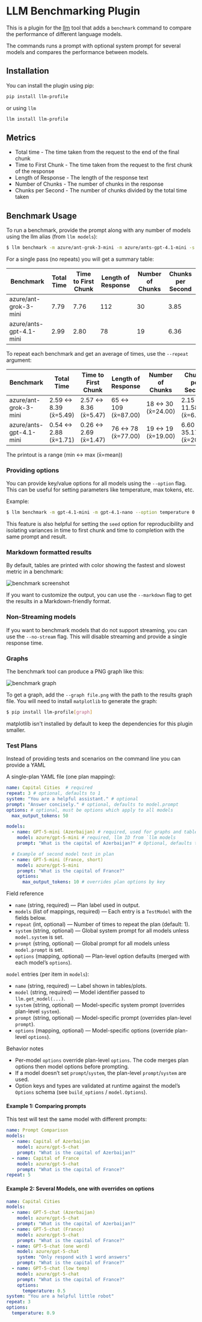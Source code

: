# LLM Benchmarking Plugin

This is a plugin for the [llm](https://llm.datasette.io) tool that adds a `benchmark` command to compare the performance of different language models.

The commands runs a prompt with optional system prompt for several models and compares the performance between models.

## Installation

You can install the plugin using pip:

```bash
pip install llm-profile
```

or using `llm`

```bash
llm install llm-profile
```

## Metrics

- Total time - The time taken from the request to the end of the final chunk
- Time to First Chunk - The time taken from the request to the first chunk of the response
- Length of Response - The length of the response text
- Number of Chunks - The number of chunks in the response
- Chunks per Second - The number of chunks divided by the total time taken

## Benchmark Usage

To run a benchmark, provide the prompt along with any number of models using the llm alias (from `llm models`):

```bash
$ llm benchmark -m azure/ant-grok-3-mini -m azure/ants-gpt-4.1-mini -s "Respond in emoji" "Give me a friendly hello message" --markdown
```

For a single pass (no repeats) you will get a summary table:


|               Benchmark | Total Time                | Time to First Chunk       | Length of Response        | Number of Chunks          | Chunks per Second         |
|-------------------------|---------------------------|---------------------------|---------------------------|---------------------------|---------------------------|
|   azure/ant-grok-3-mini | 7.79                      | 7.76                      | 112                       | 30                        | 3.85                      |
| azure/ants-gpt-4.1-mini | 2.99                      | 2.80                      | 78                        | 19                        | 6.36                      |

To repeat each benchmark and get an average of times, use the `--repeat` argument:

|               Benchmark | Total Time                | Time to First Chunk       | Length of Response        | Number of Chunks          | Chunks per Second         |
|-------------------------|---------------------------|---------------------------|---------------------------|---------------------------|---------------------------|
|   azure/ant-grok-3-mini | 2.59 <-> 8.39 (x̄=5.49)    | 2.57 <-> 8.36 (x̄=5.47)    | 65 <-> 109 (x̄=87.00)      | 18 <-> 30 (x̄=24.00)       | 2.15 <-> 11.58 (x̄=6.86)   |
| azure/ants-gpt-4.1-mini | 0.54 <-> 2.88 (x̄=1.71)    | 0.26 <-> 2.69 (x̄=1.47)    | 76 <-> 78 (x̄=77.00)       | 19 <-> 19 (x̄=19.00)       | 6.60 <-> 35.17 (x̄=20.89)  |

The printout is a range (min <-> max (x̄=mean))

### Providing options

You can provide key/value options for all models using the `--option` flag. This can be useful for setting parameters like temperature, max tokens, etc.

Example:

```bash
$ llm benchmark -m gpt-4.1-mini -m gpt-4.1-nano --option temperature 0.7 --option max_tokens 100 "Give me a friendly hello message"
```

This feature is also helpful for setting the `seed` option for reproducibility and isolating variances in time to first chunk and time to completion with the same prompt and result.

### Markdown formatted results

By default, tables are printed with color showing the fastest and slowest metric in a benchmark:

![benchmark screenshot](docs/res/screenshot.png)

If you want to customize the output, you can use the `--markdown` flag to get the results in a Markdown-friendly format.

### Non-Streaming models

If you want to benchmark models that do not support streaming, you can use the `--no-stream` flag. This will disable streaming and provide a single response time.

### Graphs

The benchmark tool can produce a PNG graph like this:

![benchmark graph](docs/res/graph.png)

To get a graph, add the `--graph file.png` with the path to the results graph file. You will need to install `matplotlib` to generate the graph:

```bash
$ pip install llm-profile[graph]
```

matplotlib isn't installed by default to keep the dependencies for this plugin smaller.

### Test Plans

Instead of providing tests and scenarios on the command line you can provide a YAML

A single-plan YAML file (one plan mapping):

```yaml
name: Capital Cities  # required
repeat: 3 # optional, defaults to 1
system: "You are a helpful assistant." # optional
prompt: "Answer concisely." # optional, defaults to model.prompt
options: # optional, must be options which apply to all models
  max_output_tokens: 50

models:
  - name: GPT-5-mini (Azerbaijan) # required, used for graphs and tables
    model: azure/gpt-5-mini # required, llm ID from `llm models
    prompt: "What is the capital of Azerbaijan?" # Optional, defaults to plan prompt

  # Example of second model test in plan
  - name: GPT-5-mini (France, short) 
    model: azure/gpt-5-mini
    prompt: "What is the capital of France?"
    options:
      max_output_tokens: 10 # overrides plan options by key
```

Field reference

- `name` (string, required) — Plan label used in output.
- `models` (list of mappings, required) — Each entry is a `TestModel` with the fields below.
- `repeat` (int, optional) — Number of times to repeat the plan (default: 1).
- `system` (string, optional) — Global system prompt for all models unless `model.system` is set.
- `prompt` (string, optional) — Global prompt for all models unless `model.prompt` is set.
- `options` (mapping, optional) — Plan-level option defaults (merged with each model’s `options`).

`model` entries (per item in `models`):

- `name` (string, required) — Label shown in tables/plots.
- `model` (string, required) — Model identifier passed to `llm.get_model(...)`.
- `system` (string, optional) — Model-specific system prompt (overrides plan-level `system`).
- `prompt` (string, optional) — Model-specific prompt (overrides plan-level `prompt`).
- `options` (mapping, optional) — Model-specific options (override plan-level `options`).

Behavior notes

- Per-model `options` override plan-level `options`. The code merges plan options then model options before prompting.
- If a model doesn’t set `prompt`/`system`, the plan-level `prompt`/`system` are used.
- Option keys and types are validated at runtime against the model’s `Options` schema (see `build_options` / `model.Options`).

#### Example 1: Comparing prompts

This test will test the same model with different prompts:

```yaml
name: Prompt Comparison
models:
  - name: Capital of Azerbaijan
    model: azure/gpt-5-chat
    prompt: "What is the capital of Azerbaijan?"
  - name: Capital of France
    model: azure/gpt-5-chat
    prompt: "What is the capital of France?"
repeat: 5
```

#### Example 2: Several Models, one with overrides on options

```yaml
name: Capital Cities
models:
  - name: GPT-5-chat (Azerbaijan)
    model: azure/gpt-5-chat
    prompt: "What is the capital of Azerbaijan?"
  - name: GPT-5-chat (France)
    model: azure/gpt-5-chat
    prompt: "What is the capital of France?"
  - name: GPT-5-chat (one word)
    model: azure/gpt-5-chat
    system: "Only respond with 1 word answers"
    prompt: "What is the capital of France?"
  - name: GPT-5-chat (low temp)
    model: azure/gpt-5-chat
    prompt: "What is the capital of France?"
    options:
      temperature: 0.5
system: "You are a helpful little robot"
repeat: 3
options:
  temperature: 0.9
```

